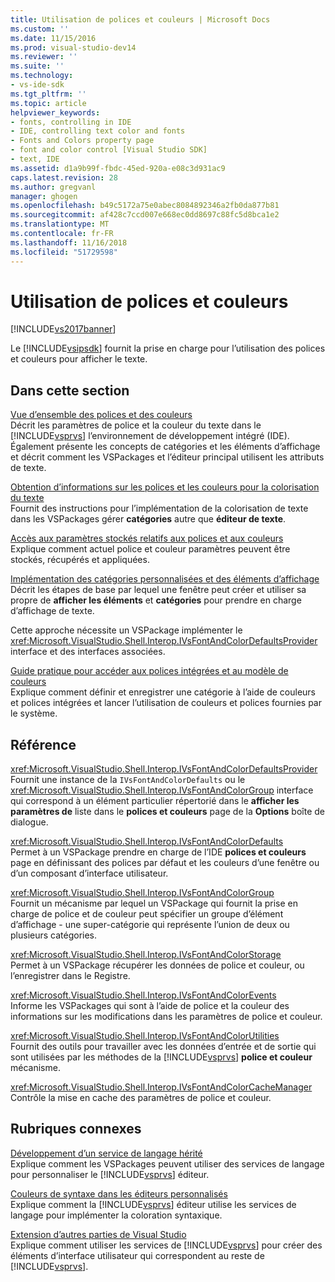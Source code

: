 ```yaml
---
title: Utilisation de polices et couleurs | Microsoft Docs
ms.custom: ''
ms.date: 11/15/2016
ms.prod: visual-studio-dev14
ms.reviewer: ''
ms.suite: ''
ms.technology:
- vs-ide-sdk
ms.tgt_pltfrm: ''
ms.topic: article
helpviewer_keywords:
- fonts, controlling in IDE
- IDE, controlling text color and fonts
- Fonts and Colors property page
- font and color control [Visual Studio SDK]
- text, IDE
ms.assetid: d1a9b99f-fbdc-45ed-920a-e08c3d931ac9
caps.latest.revision: 28
ms.author: gregvanl
manager: ghogen
ms.openlocfilehash: b49c5172a75e0abec8084892346a2fb0da877b81
ms.sourcegitcommit: af428c7ccd007e668ec0dd8697c88fc5d8bca1e2
ms.translationtype: MT
ms.contentlocale: fr-FR
ms.lasthandoff: 11/16/2018
ms.locfileid: "51729598"
---
```

# <a name="using-fonts-and-colors"></a>Utilisation de polices et couleurs
[!INCLUDE[vs2017banner](../includes/vs2017banner.md)]

Le [!INCLUDE[vsipsdk](../includes/vsipsdk-md.md)] fournit la prise en charge pour l’utilisation des polices et couleurs pour afficher le texte.  
  
## <a name="in-this-section"></a>Dans cette section  
 [Vue d’ensemble des polices et des couleurs](../extensibility/font-and-color-overview.md)  
 Décrit les paramètres de police et la couleur du texte dans le [!INCLUDE[vsprvs](../includes/vsprvs-md.md)] l’environnement de développement intégré (IDE). Également présente les concepts de catégories et les éléments d’affichage et décrit comment les VSPackages et l’éditeur principal utilisent les attributs de texte.  
  
 [Obtention d’informations sur les polices et les couleurs pour la colorisation du texte](../extensibility/getting-font-and-color-information-for-text-colorization.md)  
 Fournit des instructions pour l’implémentation de la colorisation de texte dans les VSPackages gérer **catégories** autre que **éditeur de texte**.  
  
 [Accès aux paramètres stockés relatifs aux polices et aux couleurs](../extensibility/accessing-stored-font-and-color-settings.md)  
 Explique comment actuel police et couleur paramètres peuvent être stockés, récupérés et appliquées.  
  
 [Implémentation des catégories personnalisées et des éléments d’affichage](../extensibility/implementing-custom-categories-and-display-items.md)  
 Décrit les étapes de base par lequel une fenêtre peut créer et utiliser sa propre de **afficher les éléments** et **catégories** pour prendre en charge d’affichage de texte.  
  
 Cette approche nécessite un VSPackage implémenter le <xref:Microsoft.VisualStudio.Shell.Interop.IVsFontAndColorDefaultsProvider> interface et des interfaces associées.  
  
 [Guide pratique pour accéder aux polices intégrées et au modèle de couleurs](../extensibility/how-to-access-the-built-in-fonts-and-color-scheme.md)  
 Explique comment définir et enregistrer une catégorie à l’aide de couleurs et polices intégrées et lancer l’utilisation de couleurs et polices fournies par le système.  
  
## <a name="reference"></a>Référence  
 <xref:Microsoft.VisualStudio.Shell.Interop.IVsFontAndColorDefaultsProvider>  
 Fournit une instance de la `IVsFontAndColorDefaults` ou le <xref:Microsoft.VisualStudio.Shell.Interop.IVsFontAndColorGroup> interface qui correspond à un élément particulier répertorié dans le **afficher les paramètres de** liste dans le **polices et couleurs** page de la **Options** boîte de dialogue.  
  
 <xref:Microsoft.VisualStudio.Shell.Interop.IVsFontAndColorDefaults>  
 Permet à un VSPackage prendre en charge de l’IDE **polices et couleurs** page en définissant des polices par défaut et les couleurs d’une fenêtre ou d’un composant d’interface utilisateur.  
  
 <xref:Microsoft.VisualStudio.Shell.Interop.IVsFontAndColorGroup>  
 Fournit un mécanisme par lequel un VSPackage qui fournit la prise en charge de police et de couleur peut spécifier un groupe d’élément d’affichage - une super-catégorie qui représente l’union de deux ou plusieurs catégories.  
  
 <xref:Microsoft.VisualStudio.Shell.Interop.IVsFontAndColorStorage>  
 Permet à un VSPackage récupérer les données de police et couleur, ou l’enregistrer dans le Registre.  
  
 <xref:Microsoft.VisualStudio.Shell.Interop.IVsFontAndColorEvents>  
 Informe les VSPackages qui sont à l’aide de police et la couleur des informations sur les modifications dans les paramètres de police et couleur.  
  
 <xref:Microsoft.VisualStudio.Shell.Interop.IVsFontAndColorUtilities>  
 Fournit des outils pour travailler avec les données d’entrée et de sortie qui sont utilisées par les méthodes de la [!INCLUDE[vsprvs](../includes/vsprvs-md.md)] **police et couleur** mécanisme.  
  
 <xref:Microsoft.VisualStudio.Shell.Interop.IVsFontAndColorCacheManager>  
 Contrôle la mise en cache des paramètres de police et couleur.  
  
## <a name="related-sections"></a>Rubriques connexes  
 [Développement d’un service de langage hérité](../extensibility/internals/developing-a-legacy-language-service.md)  
 Explique comment les VSPackages peuvent utiliser des services de langage pour personnaliser le [!INCLUDE[vsprvs](../includes/vsprvs-md.md)] éditeur.  
  
 [Couleurs de syntaxe dans les éditeurs personnalisés](../extensibility/syntax-coloring-in-custom-editors.md)  
 Explique comment la [!INCLUDE[vsprvs](../includes/vsprvs-md.md)] éditeur utilise les services de langage pour implémenter la coloration syntaxique.  
  
 [Extension d’autres parties de Visual Studio](../extensibility/extending-other-parts-of-visual-studio.md)  
 Explique comment utiliser les services de [!INCLUDE[vsprvs](../includes/vsprvs-md.md)] pour créer des éléments d’interface utilisateur qui correspondent au reste de [!INCLUDE[vsprvs](../includes/vsprvs-md.md)].

